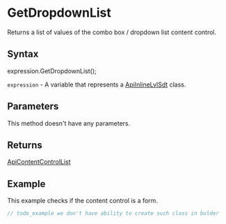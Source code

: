 # GetDropdownList

Returns a list of values of the combo box / dropdown list content control.

## Syntax

expression.GetDropdownList();

`expression` - A variable that represents a [ApiInlineLvlSdt](../ApiInlineLvlSdt.md) class.

## Parameters

This method doesn't have any parameters.

## Returns

[ApiContentControlList](../../ApiContentControlList/ApiContentControlList.md)

## Example

This example checks if the content control is a form.

```javascript
// todo_example we don't have ability to create such class in bulder
```
